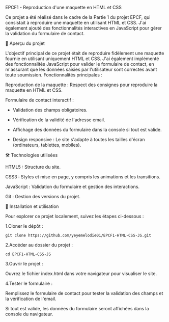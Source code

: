 EPCF1 - Reproduction d'une maquette en HTML et CSS

Ce projet a été réalisé dans le cadre de la Partie 1 du projet EPCF, qui consistait à reproduire une maquette en utilisant HTML et CSS. J'ai également ajouté des fonctionnalités interactives en JavaScript pour gérer la validation du formulaire de contact.


📌 Aperçu du projet

L'objectif principal de ce projet était de reproduire fidèlement une maquette fournie en utilisant uniquement HTML et CSS. J'ai également implémenté des fonctionnalités JavaScript pour valider le formulaire de contact, en m'assurant que les données saisies par l'utilisateur sont correctes avant toute soumission.
Fonctionnalités principales :

Reproduction de la maquette : Respect des consignes pour reproduire la maquette en HTML et CSS.

Formulaire de contact interactif :

- Validation des champs obligatoires.

- Vérification de la validité de l'adresse email.

- Affichage des données du formulaire dans la console si tout est valide.

- Design responsive : Le site s'adapte à toutes les tailles d'écran (ordinateurs, tablettes, mobiles).


🛠 Technologies utilisées

  HTML5 : Structure du site.

  CSS3 : Styles et mise en page, y compris les animations et les transitions.

  JavaScript : Validation du formulaire et gestion des interactions.

  Git : Gestion des versions du projet.


🚀 Installation et utilisation

Pour explorer ce projet localement, suivez les étapes ci-dessous :

1.Cloner le dépôt :

    git clone https://github.com/yeyemelodie01/EPCF1-HTML-CSS-JS.git


2.Accéder au dossier du projet :

    cd EPCF1-HTML-CSS-JS


3.Ouvrir le projet :

  Ouvrez le fichier index.html dans votre navigateur pour visualiser le site.


4.Tester le formulaire :

  Remplissez le formulaire de contact pour tester la validation des champs et la vérification de l'email.

  Si tout est valide, les données du formulaire seront affichées dans la console du navigateur.
